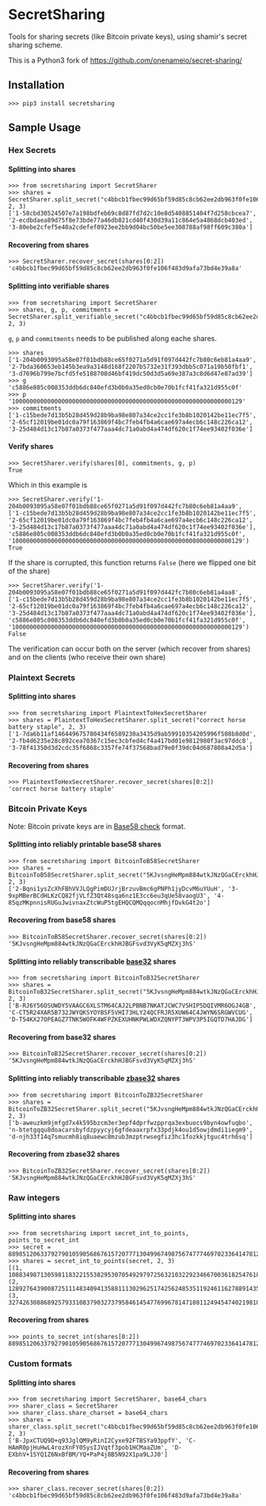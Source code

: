 SecretSharing
=============

Tools for sharing secrets (like Bitcoin private keys), using shamir's secret sharing scheme.

This is a Python3 fork of https://github.com/onenameio/secret-sharing/

## Installation

    >>> pip3 install secretsharing

## Sample Usage

### Hex Secrets

#### Splitting into shares
    
    >>> from secretsharing import SecretSharer
    >>> shares = SecretSharer.split_secret("c4bbcb1fbec99d65bf59d85c8cb62ee2db963f0fe106f483d9afa73bd4e39a8a", 2, 3)
    ['1-58cbd30524507e7a198bdfeb69c8d87fd7d2c10e8d5408851404f7d258cbcea7', '2-ecdbdaea89d75f8e73bde77a46db821cd40f430d39a11c864e5a4868dcb403ed', '3-80ebe2cfef5e40a2cdefef0923ee2bb9d04bc50be5ee308788af98ff609c380a']

#### Recovering from shares

    >>> SecretSharer.recover_secret(shares[0:2])
    'c4bbcb1fbec99d65bf59d85c8cb62ee2db963f0fe106f483d9afa73bd4e39a8a'


#### Splitting into verifiable shares

    >>> from secretsharing import SecretSharer
    >>> shares, g, p, commitments = SecretSharer.split_verifiable_secret("c4bbcb1fbec99d65bf59d85c8cb62ee2db963f0fe106f483d9afa73bd4e39a8a", 2, 3)

``g``, ``p`` and ``commitments`` needs to be published along eache shares.

    >>> shares
    ['1-204b0093095a58e07f01bdb88ce65f0271a5d91f097d442fc7b80c6eb81a4aa9', '2-7bda360653eb145b3ea9a3148d168f2207b5732e31f393dbb5c071a19b50fbf1', '3-d7696b799e7bcfd5fe5188708d46bf419dc50d3d5a69e387a3c8d6d47e87ad39']
    >>> g
    'c5886e805c008353ddb6dc840efd3b0b0a35ed0cb0e70b1fcf41fa321d955c0f'
    >>> p
    '10000000000000000000000000000000000000000000000000000000000000129'
    >>> commitments
    ['1-c15bede7d13b5b28d459d28b9ba98e807a34ce2cc1fe3b8b1020142be11ec7f5', '2-65cf12019be01dc0a79f163869f4bc7feb4fb4a6cae697a4ecb6c148c226ca12', '3-25d484d13c17b87a0373f477aaa4dc71a0abd4a474df620c1f74ee93402f036e']



#### Verify shares

    >>> SecretSharer.verify(shares[0], commitments, g, p)
    True

Which in this example is

    >>> SecretSharer.verify('1-204b0093095a58e07f01bdb88ce65f0271a5d91f097d442fc7b80c6eb81a4aa9', ['1-c15bede7d13b5b28d459d28b9ba98e807a34ce2cc1fe3b8b1020142be11ec7f5', '2-65cf12019be01dc0a79f163869f4bc7feb4fb4a6cae697a4ecb6c148c226ca12', '3-25d484d13c17b87a0373f477aaa4dc71a0abd4a474df620c1f74ee93402f036e'], 'c5886e805c008353ddb6dc840efd3b0b0a35ed0cb0e70b1fcf41fa321d955c0f', '10000000000000000000000000000000000000000000000000000000000000129')
    True

If the share is corrupted, this function returns ``False`` (here we flipped one bit of the share)

    >>> SecretSharer.verify('1-204b0093095a58e07f01bdb88ce65f0271a5d91f097d442fc7b80c6eb81a4aa8', ['1-c15bede7d13b5b28d459d28b9ba98e807a34ce2cc1fe3b8b1020142be11ec7f5', '2-65cf12019be01dc0a79f163869f4bc7feb4fb4a6cae697a4ecb6c148c226ca12', '3-25d484d13c17b87a0373f477aaa4dc71a0abd4a474df620c1f74ee93402f036e'], 'c5886e805c008353ddb6dc840efd3b0b0a35ed0cb0e70b1fcf41fa321d955c0f', '10000000000000000000000000000000000000000000000000000000000000129')
    False

The verification can occur both on the server (which recover from shares) and on the clients (who receive their own share)

### Plaintext Secrets

#### Splitting into shares

    >>> from secretsharing import PlaintextToHexSecretSharer
    >>> shares = PlaintextToHexSecretSharer.split_secret("correct horse battery staple", 2, 3)
    ['1-7da6b11af146449675780434f6589230a3435d9ab59910354205996f508b8d0d', '2-fb4d6235e28c892cea70367c15ec3cbfed4cf4a417bd01e9812980f3ac97ddc8', '3-78f41350d3d2cdc35f6868c3357fe74f37568bad79e0f39dc04d687808a42d5a']

#### Recovering from shares

    >>> PlaintextToHexSecretSharer.recover_secret(shares[0:2])
    'correct horse battery staple'

### Bitcoin Private Keys

Note: Bitcoin private keys are in [Base58 check](https://en.bitcoin.it/wiki/Base58Check_encoding) format.

#### Splitting into reliably printable base58 shares

    >>> from secretsharing import BitcoinToB58SecretSharer
    >>> shares = BitcoinToB58SecretSharer.split_secret("5KJvsngHeMpm884wtkJNzQGaCErckhHJBGFsvd3VyK5qMZXj3hS", 2, 3)
    ['2-Bqni1ysZcXhFBhVVJLQgPimDUJrjBrzuvBmc6gPNPh1jyDcvM6uYUuH', '3-9xpMBerBCdHLKzCQ82fjVLfZ3Qt48sqa6nz1E3cc6eu3qUe58vaogU3', '4-85qzMKpnnisRUGuJwivnaxZtcWuP5tgEHQCQMQqqocnMhjfDvkG4t2o']

#### Recovering from base58 shares

    >>> BitcoinToB58SecretSharer.recover_secret(shares[0:2])
    '5KJvsngHeMpm884wtkJNzQGaCErckhHJBGFsvd3VyK5qMZXj3hS'

#### Splitting into reliably transcribable [base32](http://en.wikipedia.org/wiki/Base32) shares

    >>> from secretsharing import BitcoinToB32SecretSharer
    >>> shares = BitcoinToB32SecretSharer.split_secret("5KJvsngHeMpm884wtkJNzQGaCErckhHJBGFsvd3VyK5qMZXj3hS", 2, 3)
    ['B-RJ6Y56OSUWDY5VAAGC6XLSTM64CAJ2LPBNB7NKATJCWC7VSHIP5DQIVMR6OGJ4GB', 'C-CT5R24XAR5B732JWYQKSYOYBSF5VHI73HLY24QCFRJR5XUW64C4JWYN6SRGWVCUG', 'D-T54KX27OPEAGZ7TNK5WOFK4WFPZKEXUHNKPWLWDXZQNYPT3WPV3P5IGQTD7HAJDG']

#### Recovering from base32 shares

    >>> BitcoinToB32SecretSharer.recover_secret(shares[0:2])
    '5KJvsngHeMpm884wtkJNzQGaCErckhHJBGFsvd3VyK5qMZXj3hS'  

#### Splitting into reliably transcribable [zbase32](http://philzimmermann.com/docs/human-oriented-base-32-encoding.txt) shares

    >>> from secretsharing import BitcoinToZB32SecretSharer
    >>> shares = BitcoinToZB32SecretSharer.split_secret("5KJvsngHeMpm884wtkJNzQGaCErckhHJBGFsvd3VyK5qMZXj3hS", 2, 3)
    ['b-aweuzkm9jmfgd7x4k595bzcm3er3epf4dprfwzpprqa3exbuocs9byn4owfuqbo', 'n-btetgqqu8doacarsbyfdzpyycyj6gfdeaaxrpfx33pdjk4ou1d5owjdmdi1iegm9', 'd-njh33f14q7smucmh8iq8uaewc8mzub3mzptrwsegfiz3hc1fozkkjtguc4trh6sq']

#### Recovering from zbase32 shares

    >>> BitcoinToZB32SecretSharer.recover_secret(shares[0:2])
    '5KJvsngHeMpm884wtkJNzQGaCErckhHJBGFsvd3VyK5qMZXj3hS'    

### Raw integers

#### Splitting into shares

    >>> from secretsharing import secret_int_to_points, points_to_secret_int
    >>> secret = 88985120633792790105905686761572077713049967498756747774697023364147812997770L
    >>> shares = secret_int_to_points(secret, 2, 3)
    [(1, 108834987130598118322155382953070549297972563210322923466700361825476188819879L), (2, 12892764390087251114834094135881113029625174256248535119246116278891435001755L), (3, 32742630886892579331083790327379584614547769967814710811249454740219810823864L)]

#### Recovering from shares

    >>> points_to_secret_int(shares[0:2])
    88985120633792790105905686761572077713049967498756747774697023364147812997770L

### Custom formats

#### Splitting into shares

    >>> from secretsharing import SecretSharer, base64_chars
    >>> sharer_class = SecretSharer
    >>> sharer_class.share_charset = base64_chars
    >>> shares = sharer_class.split_secret("c4bbcb1fbec99d65bf59d85c8cb62ee2db963f0fe106f483d9afa73bd4e39a8a", 2, 3)
    ['B-JpxCTUQ9D+q93JglQM9yRinI2Cyxe92FTBSYa93ppfY', 'C-HAmR0pjHuHwL4rozXnFY05ysIJVqtf3pob1HCMaaZUm', 'D-EXbhV+1SYQ1Z6NxBfBM/YQ+PaP4j8B5N92X1pa9LJJ0']

#### Recovering from shares

    >>> sharer_class.recover_secret(shares[0:2])
    'c4bbcb1fbec99d65bf59d85c8cb62ee2db963f0fe106f483d9afa73bd4e39a8a'
